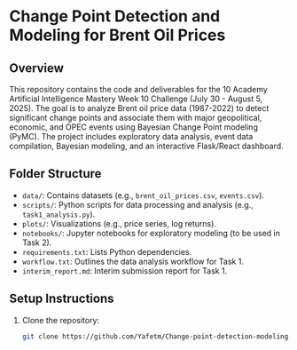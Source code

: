 # Change Point Detection and Modeling for Brent Oil Prices

## Overview
This repository contains the code and deliverables for the 10 Academy Artificial Intelligence Mastery Week 10 Challenge (July 30 - August 5, 2025). The goal is to analyze Brent oil price data (1987-2022) to detect significant change points and associate them with major geopolitical, economic, and OPEC events using Bayesian Change Point modeling (PyMC). The project includes exploratory data analysis, event data compilation, Bayesian modeling, and an interactive Flask/React dashboard.

## Folder Structure
- `data/`: Contains datasets (e.g., `brent_oil_prices.csv`, `events.csv`).
- `scripts/`: Python scripts for data processing and analysis (e.g., `task1_analysis.py`).
- `plots/`: Visualizations (e.g., price series, log returns).
- `notebooks/`: Jupyter notebooks for exploratory modeling (to be used in Task 2).
- `requirements.txt`: Lists Python dependencies.
- `workflow.txt`: Outlines the data analysis workflow for Task 1.
- `interim_report.md`: Interim submission report for Task 1.

## Setup Instructions
1. Clone the repository:
   ```bash
   git clone https://github.com/Yafetm/Change-point-detection-modeling-to-identify-shifts-and-causes-in-time-series-data.git 
